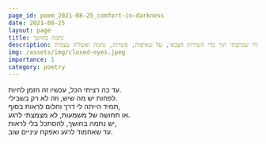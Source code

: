 ```yaml
---
page_id: poem_2021-08-25_comfort-in-darkness
date: 2021-08-25
layout: page
title: נחמה בחושך
description: שיר שכתבתי תוך כדי השירות הצבאי, על שאיפות, פשרות, נחמה ואשליה עצמית.
img: /assets/img/closed-eyes.jpeg
importance: 1
category: poetry
---
```


עד כה רציתי הכל, עכשיו זה הזמן לחיות.  
לפחות יש מה שיש, וזה לא רק בשבילי.  
תמיד הייתה לי דרך וחלום לראות בסוף,  
או תחושה של משמעות, לא מצמצתי לרגע.  
יש נחמה בחושך, להסתכל בלי לראות,  
עד שאחמוד לרגע ואפקח עיניים שוב.
